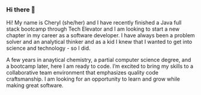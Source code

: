 ### Hi there 👋

Hi!  My name is Cheryl (she/her) and I have recently finished a Java full stack bootcamp through Tech Elevator and I am looking to start a new chapter in my career as a software developer.  I have always been a problem solver and an analytical thinker and as a kid I knew that I wanted to get into science and technology - so I did.  

A few years in anaytical chemistry, a partial computer science degree, and  a bootcamp later, here I am ready to code.  I’m excited to bring my skills to a collaborative team environment that emphasizes quality code craftsmanship.  I am looking for an opportunity to learn and grow while making great software.
